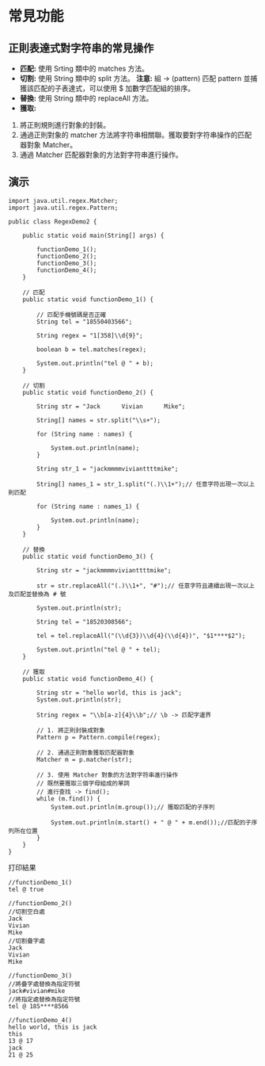 # 常見功能

## 正則表達式對字符串的常見操作
- **匹配:** 使用 Srting 類中的 matches 方法。
- **切割:** 使用 String 類中的 split 方法。
**注意:** 組 -> (pattern) 匹配 pattern 並捕獲該匹配的子表達式，可以使用 $ 加數字匹配組的排序。
- **替換:** 使用 String 類中的 replaceAll 方法。
- **獲取:** 
1. 將正則規則進行對象的封裝。
2. 通過正則對象的 matcher 方法將字符串相關聯。獲取要對字符串操作的匹配器對象 Matcher。
3. 通過 Matcher 匹配器對象的方法對字符串進行操作。

## 演示
```
import java.util.regex.Matcher;
import java.util.regex.Pattern;

public class RegexDemo2 {

	public static void main(String[] args) {

		functionDemo_1();
		functionDemo_2();
		functionDemo_3();
		functionDemo_4();
	}

	// 匹配
	public static void functionDemo_1() {

		// 匹配手機號碼是否正確
		String tel = "18550403566";

		String regex = "1[358]\\d{9}";

		boolean b = tel.matches(regex);

		System.out.println("tel @ " + b);
	}

	// 切割
	public static void functionDemo_2() {

		String str = "Jack      Vivian      Mike";

		String[] names = str.split("\\s+");

		for (String name : names) {

			System.out.println(name);
		}

		String str_1 = "jackmmmmvivianttttmike";

		String[] names_1 = str_1.split("(.)\\1+");// 任意字符出現一次以上則匹配

		for (String name : names_1) {

			System.out.println(name);
		}
	}

	// 替換
	public static void functionDemo_3() {

		String str = "jackmmmmvivianttttmike";

		str = str.replaceAll("(.)\\1+", "#");// 任意字符且連續出現一次以上及匹配並替換為 # 號

		System.out.println(str);

		String tel = "18520308566";

		tel = tel.replaceAll("(\\d{3})\\d{4}(\\d{4})", "$1****$2");

		System.out.println("tel @ " + tel);
	}

	// 獲取
	public static void functionDemo_4() {

		String str = "hello world, this is jack";
		System.out.println(str);

		String regex = "\\b[a-z]{4}\\b";// \b -> 匹配字邊界

		// 1. 將正則封裝成對象
		Pattern p = Pattern.compile(regex);

		// 2. 通過正則對象獲取匹配器對象
		Matcher m = p.matcher(str);

		// 3. 使用 Matcher 對象的方法對字符串進行操作
		// 既然要獲取三個字母組成的單詞
		// 進行查找 -> find();
		while (m.find()) {
			System.out.println(m.group());// 獲取匹配的子序列
			
			System.out.println(m.start() + " @ " + m.end());//匹配的子序列所在位置
		}
	}
}
```
打印結果
```
//functionDemo_1()
tel @ true

//functionDemo_2()
//切割空白處
Jack
Vivian
Mike
//切割疊字處
Jack
Vivian
Mike

//functionDemo_3()
//將疊字處替換為指定符號
jack#vivian#mike
//將指定處替換為指定符號
tel @ 185****8566

//functionDemo_4()
hello world, this is jack
this
13 @ 17
jack
21 @ 25
```
